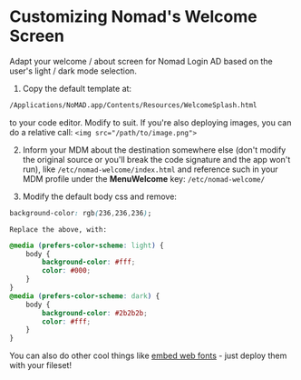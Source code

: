 # Customizing Nomad's Welcome Screen
Adapt your welcome / about screen for Nomad Login AD based on the user's light / dark mode selection.


1. Copy the default template at:
  ```html
  /Applications/NoMAD.app/Contents/Resources/WelcomeSplash.html
  ```
  to your code editor.  Modify to suit.  If you're also deploying images, you can do a relative call: `<img src="/path/to/image.png">`

2. Inform your MDM about the destination somewhere else (don't modify the original source or you'll break the code signature and the app won't run), like `/etc/nomad-welcome/index.html` and reference such in your MDM profile under the **MenuWelcome** key: `/etc/nomad-welcome/`

3. Modify the default body css and remove:
  ```css
  background-color: rgb(236,236,236);
  ```

    Replace the above, with:
```css
@media (prefers-color-scheme: light) {
    body {
        background-color: #fff;
        color: #000;
    }
}
@media (prefers-color-scheme: dark) {
    body {
        background-color: #2b2b2b;
        color: #fff;
    }
}
```

You can also do other cool things like [embed web fonts](https://www.fontsquirrel.com/tools/webfont-generator) - just deploy them with your fileset!
